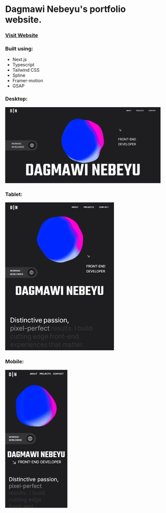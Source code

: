 # Dagmawi Nebeyu's portfolio website.

### [Visit Website](https://dagmawinebeyu.com)

### Built using:
- Next.js
- Typescript
- Tailwind CSS
- Spline
- Framer-motion
- GSAP

### Desktop:
<img src="https://github.com/dagm1425/portfolio/blob/main/images/desktop.png" alt="Desktop" width="500">

### Tablet:
<img src="https://github.com/dagm1425/portfolio/blob/main/images/tablet.png" alt="Tablet" width="350">

### Mobile:
<img src="https://github.com/dagm1425/portfolio/blob/main/images/mobile.png" alt="Mobile" width="200">


